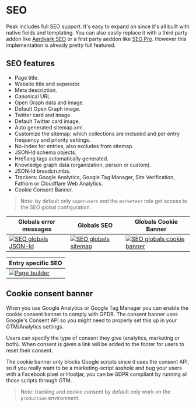 # SEO

Peak includes full SEO support. It's easy to expand on since it's all built with native fields and templating. You can also easily replace it with a third party addon like [Aardvark SEO](https://statamic.com/addons/candour/aardvark-seo) or a first party aeddon like [SEO Pro](https://statamic.com/addons/statamic/seo-pro). However this implementation is already pretty full featured.

## SEO features
* Page title.
* Website title and seperator.
* Meta description.
* Canonical URL.
* Open Graph data and image.
* Default Open Graph image.
* Twitter card and image.
* Default Twitter card image.
* Auto generated sitemap.xml.
* Customize the sitemap: which collections are included and per entry frequency and priority settings.
* No-index for entries, also excludes from sitemap.
* JSON-ld schema objects.
* Hreflang tags automatically generated.
* Knowledge graph data (organization, person or custom).
* JSON-ld breadcrumbs.
* Trackers: Google Analytics, Google Tag Manager, Site Verification, Fathom or Cloudflare Web Analytics.
* Cookie Consent Banner.

> Note: by default only `superusers` and the `marketeer` role get access to the SEO global configuration.

| Globals error messages  | Globals SEO  |  Globals Cookie Banner  |
|---|---|---|
| [![SEO globals JSON-ld](https://cdn.studio1902.nl/assets/statamic-peak/screenshots/v1.18.8/seo-globals-01.png)](https://cdn.studio1902.nl/assets/statamic-peak/screenshots/v1.18.8/seo-globals-01.png) | [![SEO globals sitemap](https://cdn.studio1902.nl/assets/statamic-peak/screenshots/v1.18.8/seo-globals-02.png)](https://cdn.studio1902.nl/assets/statamic-peak/screenshots/v1.18.8/seo-globals-02.png) | [![SEO globals cookie banner](https://cdnt.studio1902.nl/assets/statamic-peak/screenshots/v1.18.8/seo-globals-03.png)](https://cdn.studio1902.nl/assets/statamic-peak/screenshots/v1.18.8/seo-globals-03.png) |

| Entry specific SEO |
|---|
| [![Page builder](https://cdn.studio1902.nl/assets/statamic-peak/screenshots/v1.18.8/entry-seo.png)](https://cdn.studio1902.nl/assets/statamic-peak/screenshots/v1.18.8/entry-seo.png) |

## Cookie consent banner

When you use Google Analytics or Google Tag Manager you can enable the cookie consent banner to comply with GPDR. The consent banner uses Google's Consent API so you might need to properly set this up in your GTM/Analytics settings.

Users can specify the type of consent they give (analytics, marketing or both). When consent is given a link will be added to the footer for users to reset their consent.

The cookie banner only blocks Google scripts since it uses the consent API, so if you really want to be a marketing-script asshole and bug your users with a Facebook pixel or Hootjar, you can be GDPR compliant by running all those scripts through GTM.

> Note: tracking and cookie consent by default only work on the `production` environment.
